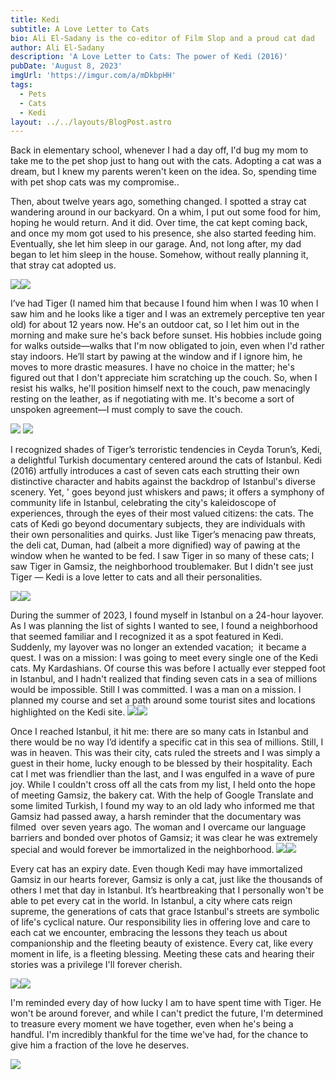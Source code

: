 ```yaml
---
title: Kedi
subtitle: A Love Letter to Cats
bio: Ali El-Sadany is the co-editor of Film Slop and a proud cat dad
author: Ali El-Sadany
description: 'A Love Letter to Cats: The power of Kedi (2016)'
pubDate: 'August 8, 2023'
imgUrl: 'https://imgur.com/a/mDkbpHH'
tags:
  - Pets
  - Cats
  - Kedi
layout: ../../layouts/BlogPost.astro
---
```


Back in elementary school, whenever I had a day off, I'd bug my mom to take me to the pet shop just to hang out with the cats. Adopting a cat was a dream, but I knew my parents weren't keen on the idea. So, spending time with pet shop cats was my compromise..

Then, about twelve years ago, something changed. I spotted a stray cat wandering around in our backyard. On a whim, I put out some food for him, hoping he would return. And it did. Over time, the cat kept coming back, and once my mom got used to his presence, she also started feeding him. Eventually, she let him sleep in our garage. And, not long after, my dad began to let him sleep in the house. Somehow, without really planning it, that stray cat adopted us.

![](</image1 (2).jpeg>)![](</image1 (3).jpeg>)

I’ve had Tiger (I named him that because I found him when I was 10 when I saw him and he looks like a tiger and I was an extremely perceptive ten year old) for about 12 years now. He's an outdoor cat, so I let him out in the morning and make sure he's back before sunset. His hobbies include going for walks outside—walks that I'm now obligated to join, even when I'd rather stay indoors. He’ll start by pawing at the window and if I ignore him, he moves to more drastic measures. I have no choice in the matter; he's figured out that I don't appreciate him scratching up the couch. So, when I resist his walks, he'll position himself next to the couch, paw menacingly resting on the leather, as if negotiating with me. It's become a sort of unspoken agreement—I must comply to save the couch.

![](</image4 (4).jpeg>)
![](/image7.jpeg)

I recognized shades of Tiger’s terroristic tendencies in Ceyda Torun’s, Kedi, a delightful Turkish documentary centered around the cats of Istanbul. Kedi (2016) artfully introduces a cast of seven cats each strutting their own distinctive character and habits against the backdrop of Istanbul's diverse scenery. Yet, ' goes beyond just whiskers and paws; it offers a symphony of community life in Istanbul, celebrating the city's kaleidoscope of experiences, through the eyes of their most valued citizens: the cats. The cats of Kedi go beyond documentary subjects, they are individuals with their own personalities and quirks. Just like Tiger’s menacing paw threats, the deli cat, Duman, had (albeit a more dignified) way of pawing at the window when he wanted to be fed. I saw Tiger in so many of these cats; I saw Tiger in Gamsiz, the neighborhood troublemaker. But I didn't see just Tiger — Kedi is a love letter to cats and all their personalities. 

![](</image12 (1).jpeg>)![](</image14 (1).jpeg>)

During the summer of 2023, I found myself in Istanbul on a 24-hour layover. As I was planning the list of sights I wanted to see, I found a neighborhood that seemed familiar and I recognized it as a spot featured in Kedi. Suddenly, my layover was no longer an extended vacation;  it became a quest. I was on a mission: I was going to meet every single one of the Kedi cats. My Kardashians. Of course this was before I actually ever stepped foot in Istanbul, and I hadn't realized that finding seven cats in a sea of millions would be impossible. Still I was committed. I was a man on a mission. I planned my course and set a path around some tourist sites and locations highlighted on the Kedi site. ![](</image6 (3).jpeg>)![](</image8 (1).jpeg>)

Once I reached Istanbul, it hit me: there are so many cats in Istanbul and there would be no way I’d identify a specific cat in this sea of millions. Still, I was in heaven. This was their city, cats ruled the streets and I was simply a guest in their home, lucky enough to be blessed by their hospitality. Each cat I met was friendlier than the last, and I was engulfed in a wave of pure joy. While I couldn't cross off all the cats from my list, I held onto the hope of meeting Gamsiz, the bakery cat. With the help of Google Translate and some limited Turkish, I found my way to an old lady who informed me that Gamsiz had passed away, a harsh reminder that the documentary was filmed  over seven years ago. The woman and I overcame our language barriers and bonded over photos of Gamsiz; it was clear he was extremely special and would forever be immortalized in the neighborhood.
![](</image9 (1).jpeg>)![](/image10.jpeg)

Every cat has an expiry date. Even though Kedi may have immortalized Gamsiz in our hearts forever, Gamsiz is only a cat, just like the thousands of others I met that day in Istanbul. It’s heartbreaking that I personally won't be able to pet every cat in the world. In Istanbul, a city where cats reign supreme, the generations of cats that grace Istanbul's streets are symbolic of life's cyclical nature. Our responsibility lies in offering love and care to each cat we encounter, embracing the lessons they teach us about companionship and the fleeting beauty of existence. Every cat, like every moment in life, is a fleeting blessing. Meeting these cats and hearing their stories was a privilege I'll forever cherish.

![](</image3 (2).jpeg>)![](</image0 (3).jpeg>)

I'm reminded every day of how lucky I am to have spent time with Tiger. He won't be around forever, and while I can't predict the future, I'm determined to treasure every moment we have together, even when he's being a handful. I'm incredibly thankful for the time we've had, for the chance to give him a fraction of the love he deserves.

![](</image11 (1).jpeg>)
